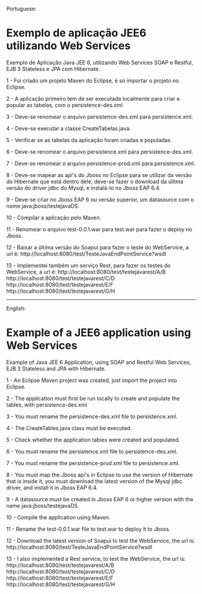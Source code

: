 Portuguese:
# Exemplo de aplicação JEE6 utilizando Web Services

Exemplo de Aplicação Java JEE 6, utilizando Web Services SOAP e Restful, EJB 3 Stateless e JPA com Hibernate.

1 - Foi criado um projeto Maven do Eclipse, é só importar o projeto no Eclipse.  

2 - A aplicação primeiro tem de ser executada localmente para criar e popular as tabelas, com o persistence-des.xml 

3 - Deve-se renomear o arquivo persistence-des.xml para persistence.xml.

4 - Deve-se executar a classe CreateTabelas.java.

5 - Verificar se as tabelas da aplicação foram criadas e populadas.

6 - Deve-se renomear o arquivo persistence.xml para persistence-des.xml.

7 - Deve-se renomear o arquivo persistence-prod.xml para persistence.xml.

8 - Deve-se mapear as api's do Jboss no Eclipse para se utilizar da versão do Hibernate que está dentro dele, deve-se fazer o download da úlitma versão do driver jdbc do Mysql, e instalá-lo no Jboss EAP 6.4.

9 - Deve-se criar no Jboss EAP 6 ou versão superior, um datasource com o nome java:jboss/testejavaDS.

10 - Compilar a aplicação pelo Maven.

11 - Renomear o arquivo test-0.0.1.war para test.war para fazer o deploy no Jboss. 

12 - Baixar a última versão do Soapui para fazer o teste do WebService, a url é:
http://localhost:8080/test/TesteJavaEndPointService?wsdl

13 - Implementei também um serviço Rest, para fazer os testes do WebService, 
a url é:
http://localhost:8080/test/testejavarest/A/B
http://localhost:8080/test/testejavarest/C/D
http://localhost:8080/test/testejavarest/E/F
http://localhost:8080/test/testejavarest/G/H
______________________________________________________________________________________________________________________________

English:
# Example of a JEE6 application using Web Services

Example of Java JEE 6 Application, using SOAP and Restful Web Services, EJB 3 Stateless and JPA with Hibernate.

1 - An Eclipse Maven project was created, just import the project into Eclipse.

2 - The application must first be run locally to create and populate the tables, with persistence-des.xml

3 - You must rename the persistence-des.xml file to persistence.xml.

4 - The CreateTables.java class must be executed.

5 - Check whether the application tables were created and populated.

6 - You must rename the persistence.xml file to persistence-des.xml.

7 - You must rename the persistence-prod.xml file to persistence.xml.

8 - You must map the Jboss api's in Eclipse to use the version of Hibernate that is inside it, you must download the latest version of the Mysql jdbc driver, and install it in Jboss EAP 6.4.

9 - A datasource must be created in Jboss EAP 6 or higher version with the name java:jboss/testejavaDS.

10 - Compile the application using Maven.

11 - Rename the test-0.0.1.war file to test.war to deploy it to Jboss.

12 - Download the latest version of Soapui to test the WebService, the url is:
http://localhost:8080/test/TesteJavaEndPointService?wsdl

13 - I also implemented a Rest service, to test the WebService,
the url is:
http://localhost:8080/test/testejavarest/A/B
http://localhost:8080/test/testejavarest/C/D
http://localhost:8080/test/testejavarest/E/F
http://localhost:8080/test/testejavarest/G/H
